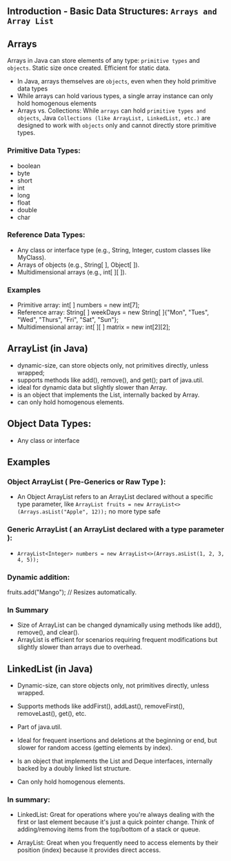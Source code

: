 
## Introduction - Basic Data Structures: `Arrays and  Array List` 

## Arrays 
Arrays in Java can store elements of any type: 
`primitive types` and `objects`. 
Static size once created. Efficient for static data.

* In Java, arrays themselves are `objects`, even when they hold primitive data types
* While arrays can hold various types, a single array instance can only hold homogenous elements
* Arrays vs. Collections: While `arrays` can hold `primitive types and objects`, 
Java `Collections (like ArrayList, LinkedList, etc.)` 
are designed to work with `objects` only and cannot 
directly store primitive types.

### Primitive Data Types:
* boolean
* byte
* short
* int
* long
* float
* double
* char

### Reference Data Types:
* Any class or interface type (e.g., String, Integer, custom classes like MyClass).
* Arrays of objects (e.g., String[ ], Object[ ]).
* Multidimensional arrays (e.g., int[ ][ ]).

### Examples
* Primitive array: int[ ] numbers = new int[7];
* Reference array: String[ ] weekDays = new String[ ]{"Mon", "Tues", "Wed", "Thurs", "Fri", "Sat", "Sun"};
* Multidimensional array: int[ ][ ] matrix = new int[2][2];

## ArrayList (in Java)
* dynamic-size, can store objects only, not primitives directly, unless wrapped;  
* supports methods like add(), remove(), and get(); 
part of java.util. 
* ideal for dynamic data but slightly slower than Array.
* is an object that implements the List,
  internally backed by Array.
* can only hold homogenous elements.

## Object Data Types:
* Any class or interface

## Examples
### Object ArrayList ( Pre-Generics or Raw Type ): 
* An Object ArrayList refers to an ArrayList declared without a specific type parameter, like 
 `ArrayList fruits = new ArrayList<>(Arrays.asList("Apple", 12));` no more type safe
### Generic ArrayList ( an ArrayList declared with a type parameter ):
* `ArrayList<Integer> numbers = new ArrayList<>(Arrays.asList(1, 2, 3, 4, 5));`
### Dynamic addition: 
fruits.add("Mango"); // Resizes automatically.
### In Summary
* Size of ArrayList can be changed dynamically using methods like add(), remove(), and clear().
* ArrayList is efficient for scenarios requiring frequent modifications but slightly slower than arrays due to overhead.

## LinkedList (in Java)
* Dynamic-size, can store objects only, not primitives directly, unless wrapped.

* Supports methods like addFirst(), addLast(), removeFirst(), removeLast(), get(), etc.

* Part of java.util.

* Ideal for frequent insertions and deletions at the beginning or end, but slower for random access (getting elements by index).

* Is an object that implements the List and Deque interfaces, internally backed by a doubly linked list structure.

* Can only hold homogenous elements.

### In summary:

* LinkedList: Great for operations where you're always dealing with the first or last element because it's just a quick pointer change. Think of adding/removing items from the top/bottom of a stack or queue.

* ArrayList: Great when you frequently need to access elements by their position (index) because it provides direct access.
